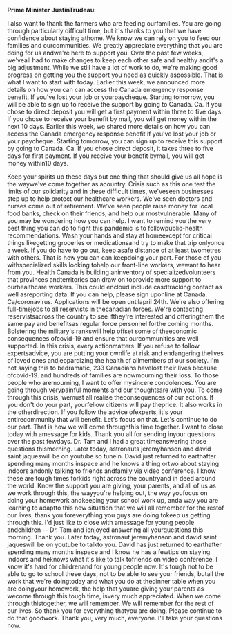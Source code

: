 

**Prime Minister JustinTrudeau**:





I also want to thank the farmers who are feeding ourfamilies.
You are going through particularly difficult time, but it's thanks to you that we have confidence about staying athome.
We know we can rely on you to feed our families and ourcommunities.
We greatly appreciate everything that you are doing for us andwe're here to support you.
Over the past few weeks, we'veall had to make changes to keep each other safe and healthy andit's a big adjustment.
While we still have a lot of work to do, we're making good progress on getting you the support you need as quickly aspossible.
That is what I want to start with today.
Earlier this week, we announced more details on how you can can access the Canada emergency response benefit.
If you've lost your job or yourpaycheque.
Starting tomorrow, you will be able to sign up to receive the support by going to Canada.
Ca. If you chose to direct deposit you will get a first payment within three to five days.
If you chose to receive your benefit by mail, you will get money within the next 10 days.
Earlier this week, we shared more details on how you can access the Canada emergency response benefit if you've lost your job or your paycheque.
Starting tomorrow, you can sign up to receive this support by going to Canada.
Ca. If you chose direct deposit, it takes three to five days for first payment.
If you receive your benefit bymail, you will get money within10 days.



Keep your spirits up these days but one thing that should give us all hope is the waywe've come together as acountry.
Crisis such as this one test the limits of our solidarity and in these difficult times, we'veseen businesses step up to help protect our healthcare workers.
We've seen doctors and nurses come out of retirement.
We've seen people raise money for local food banks, check on their friends, and help our mostvulnerable.
Many of you may be wondering how you can help.
I want to remind you the very best thing you can do to fight this pandemic is to followpublic-health recommendations.
Wash your hands and stay at homeexcept for critical things likegetting groceries or medicationsand try to make that trip onlyonce a week.
If you do have to go out, keep asafe distance of at least twometres with others.
That is how you can can keepdoing your part.
For those of you withspecialized skills looking tohelp our front-line workers, wewant to hear from you.
Health Canada is building aninventory of specializedvolunteers that provinces andterritories can draw on toprovide more support to ourhealthcare workers.
This could encloud include casdtracking contact as well asreporting data.
If you can help, please sign uponline at Canada.
Ca/coronavirus.
Applications will be open untilapril 24th.
We're also offering full-timejobs to all reservists in thecanadian forces.
We're contacting reservistsacross the country to see ifthey're interested and offeringthem the same pay and benefitsas regular force personnel forthe coming months.
Bolstering the military's rankswill help offset some of theeconomic consequences ofcovid-19 and ensure that ourcommunities are well supported.
In this crisis, every actionmatters.
If you refuse to follow expertsadvice, you are putting your ownlife at risk and endangering thelives of loved ones andjeopardizing the health of allmembers of our society.
I'm not saying this to bedramatic, 233 Canadians havelost their lives because ofcovid-19. and hundreds of families are nowmourning their loss.
To those people who aremourning, I want to offer mysincere condolences.
You are going through verypainful moments and our thoughtsare with you.
To come through this crisis, wemust all realise theconsequences of our actions.
If you don't do your part, yourfellow citizens will pay theprice.
It also works in the otherdirection.
If you follow the advice ofexperts, it's your entirecommunity that will benefit.
Let's focus on that.
Let's continue to do our part.
That is how we will come throughthis time together.
I want to close today with amessage for kids.
Thank you all for sending inyour questions over the past fewdays.
Dr. Tam and I had a great timeanswering those questions thismorning.
Later today, astronauts jeremyhanson and david saint jaqueswill be on youtube so tunein.
David just returned to earthafter spending many months inspace and he knows a thing ortwo about staying indoors andonly talking to friends andfamily via video conference.
I know these are tough times forkids right across the countryand in deed around the world.
Know the support you are giving, your parents, and all of us as we work through this, the wayyou're helping out, the way youfocus on doing your homework andkeeping your school work up, anda way you are learning to adaptto this new situation that we will all remember for the restof our lives, thank you foreverything you guys are doing tokeep us getting through this.
I'd just like to close with amessage for young people andchildren -- Dr. Tam and ienjoyed answering all yourquestions this morning.
Thank you.
Later today, astronaut jeremyhanson and david saint jaqueswill be on youtube to talkto you.
David has just returned to earthafter spending many months inspace and I know he has a fewtips on staying indoors and heknows what it's like to talk tofriends on video conference.
I know it's hard for childrenand for young people now.
It's tough not to be able to go to school these days, not to be able to see your friends, butall the work that we're doingtoday and what you do at thedinner table when you are doingyour homework, the help that youare giving your parents as wecome through this tough time, isvery much appreciated.
When we come through thistogether, we will remember.
We will remember for the rest of our lives.
So thank you for everything thatyou are doing.
Please continue to do that goodwork.
Thank you, very much, everyone.
I'll take your questions now.
